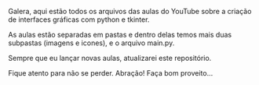 Galera, aqui estão todos os arquivos das aulas do YouTube sobre a criação de interfaces gráficas com python e tkinter.

As aulas estão separadas em pastas e dentro delas temos mais duas subpastas (imagens e icones), e o arquivo main.py.

Sempre que eu lançar novas aulas, atualizarei este repositório.

Fique atento para não se perder. Abração! Faça bom proveito...
